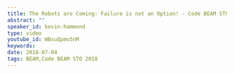 ```yaml
---
title: The Robots are Coming: Failure is not an Option! - Code BEAM STO 2018
abstract: ""
speaker_id: kevin-hammond
type: video
youtube_id: WBsuQpmv5nM
keywords: 
date: 2018-07-04
tags: BEAM,Code BEAM STO 2018
---
```


